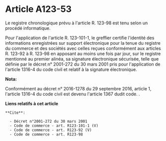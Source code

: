 # Article A123-53

Le registre chronologique prévu à l'article R. 123-98 est tenu selon un procédé informatique. 

Pour l'application de l'article R. 123-101-1, le greffier certifie l'identité des informations enregistrées sur support
électronique pour la tenue du registre du commerce et des sociétés avec celles reçues conformément aux articles R. 123-92 à
R. 123-98 en apposant au moins une fois par jour, sur le registre mentionné au premier alinéa, sa signature électronique
sécurisée, telle que définie par le décret n° 2001-272 du 30 mars 2001 pris pour l'application de l'article 1316-4 du code
civil et relatif à la signature électronique.

**Nota:**

Conformément au décret n° 2016-1278 du 29 septembre 2016, article 1, l'article 1316-4 du code civil est devenu l'article 1367
dudit code. .

**Liens relatifs à cet article**

	**Cite**:

	  - Décret n°2001-272 du 30 mars 2001
	  - Code de commerce - art. R123-101-1 (V)
	  - Code de commerce - art. R123-92 (V)
	  - Code de commerce - art. R123-98
